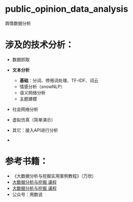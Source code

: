 # public_opinion_data_analysis
舆情数据分析

# 涉及的技术分析：

- 数据抓取
- **文本分析**
  - **基础**：分词、停用词处理、TF-IDF、词云
  - 情感分析（snowNLP）
  - 语义网络分析
  - 主题建模

- 社会网络分析

- 虚拟仿真（简单演示）
- 其它：接入API进行分析
- 



# 参考书籍：

- 《大数据分析与挖掘实用案例教程》（万欣）
- [大数据分析与挖掘 课程](https://xue.51zhy.cn/p/t_pc/goods_pc_detail/goods_detail/p_6268ebb5e4b01c509aa90974?fromH5=true&entry_type=2002&type=3&share_type=5&share_user_id=anonymous_PI0ITWJPKFiU8ZzGJ&entry=2)
- [大数据分析与挖掘 课程](https://www.xueyinonline.com/detail/225725832)
- 公众号：用数说



